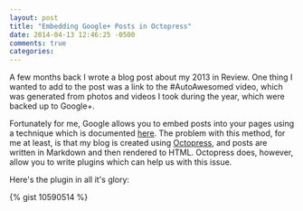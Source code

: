 ```yaml
---
layout: post
title: "Embedding Google+ Posts in Octopress"
date: 2014-04-13 12:46:25 -0500
comments: true
categories: 
---
```


A few months back I wrote a blog post about my 2013 in Review. One thing I wanted to add to the post was a link to the #AutoAwesomed video, which was generated from photos and videos I took during the year, which were backed up to Google+.

Fortunately for me, Google allows you to embed posts into your pages using a technique which is documented [here](https://developers.google.com/+/web/embedded-post/). The problem with this method, for me at least, is that my blog is created using [Octopress](), and posts are written in Markdown and then rendered to HTML. Octopress does, however, allow you to write plugins which can help us with this issue.

Here's the plugin in all it's glory:

{% gist 10590514 %}

